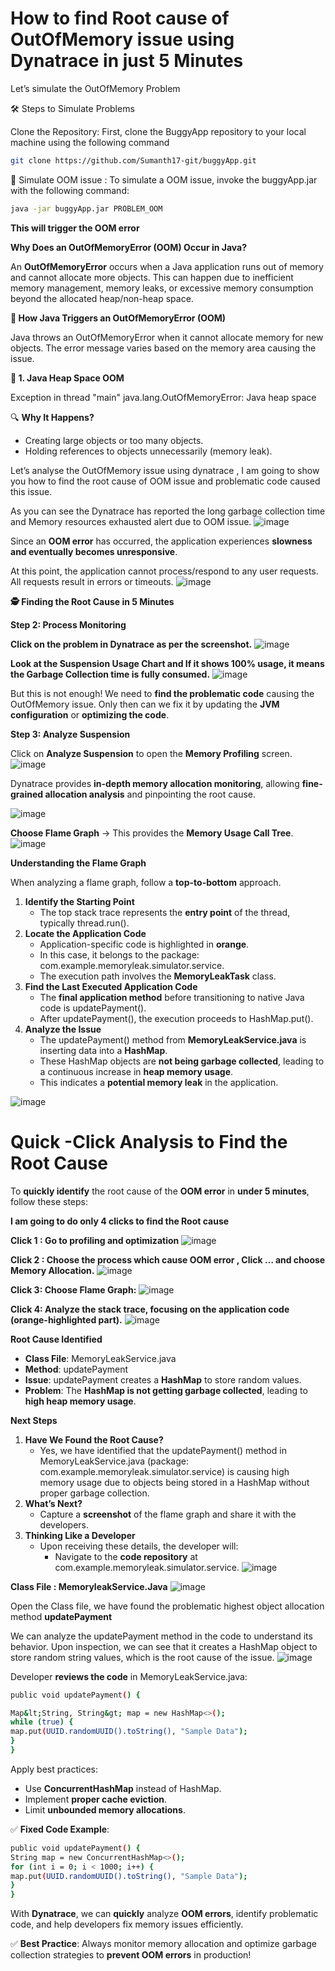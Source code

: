 # How to find Root cause of  OutOfMemory issue using Dynatrace in just 5 Minutes

Let’s simulate the OutOfMemory Problem

🛠️ Steps to Simulate Problems

Clone the Repository:
First, clone the BuggyApp repository to your local machine using the following command
```bash
git clone https://github.com/Sumanth17-git/buggyApp.git
```
🔧 Simulate OOM issue :
To simulate a OOM issue, invoke the buggyApp.jar with the following command:
```bash
java -jar buggyApp.jar PROBLEM_OOM
```
**This will trigger the OOM error**

**Why Does an OutOfMemoryError (OOM) Occur in Java?**

An **OutOfMemoryError** occurs when a Java application runs out of memory and cannot allocate more objects. This can happen due to inefficient memory management, memory leaks, or excessive memory consumption beyond the allocated heap/non-heap space.

**🚀 How Java Triggers an OutOfMemoryError (OOM)**

Java throws an OutOfMemoryError when it cannot allocate memory for new objects. The error message varies based on the memory area causing the issue.

**🔹 1. Java Heap Space OOM**

Exception in thread "main" java.lang.OutOfMemoryError: Java heap space

🔍 **Why It Happens?**

- Creating large objects or too many objects.
- Holding references to objects unnecessarily (memory leak).

Let’s analyse the OutOfMemory issue using dynatrace , I am going to show you how to find the root cause of OOM issue and problematic code caused this issue.

As you can see the Dynatrace has reported the long garbage collection time and Memory resources exhausted alert due to OOM issue.
![image](https://github.com/user-attachments/assets/d408b5ab-7d02-4c02-baf7-f4cd295580ce)

Since an **OOM error** has occurred, the application experiences **slowness and eventually becomes unresponsive**.

At this point, the application cannot process/respond to any user requests. All requests result in errors or timeouts.
![image](https://github.com/user-attachments/assets/cc309a68-d0f4-452f-af9c-26b18873ecef)

**🕵️ Finding the Root Cause in 5 Minutes**

**Step 2: Process Monitoring**

**Click on the problem in Dynatrace as per the screenshot.**
![image](https://github.com/user-attachments/assets/0e41e2cb-6bc3-4ec9-8787-394ad9dc58c7)

**Look at the Suspension Usage Chart and If it shows 100% usage, it means the Garbage Collection time is fully consumed.**
![image](https://github.com/user-attachments/assets/4ae68515-a5bd-46da-a61e-d6ae99f48b22)

But this is not enough! We need to **find the problematic code** causing the OutOfMemory issue. Only then can we fix it by updating the **JVM configuration** or **optimizing the code**.

**Step 3: Analyze Suspension**

Click on **Analyze Suspension** to open the **Memory Profiling** screen.
![image](https://github.com/user-attachments/assets/fd509892-599e-4cfb-b8c8-6de9ca4332ac)

Dynatrace provides **in-depth memory allocation monitoring**, allowing **fine-grained allocation analysis** and pinpointing the root cause.

![image](https://github.com/user-attachments/assets/617c0090-d44a-47e6-aa24-be5116ac2192)

**Choose Flame Graph** → This provides the **Memory Usage Call Tree**.
![image](https://github.com/user-attachments/assets/c6c2d1bc-94df-4beb-8a27-f85cf6c614a4)


**Understanding the Flame Graph**

When analyzing a flame graph, follow a **top-to-bottom** approach.

1. **Identify the Starting Point**
    - The top stack trace represents the **entry point** of the thread, typically thread.run().
2. **Locate the Application Code**
    - Application-specific code is highlighted in **orange**.
    - In this case, it belongs to the package:  
        com.example.memoryleak.simulator.service.
    - The execution path involves the **MemoryLeakTask** class.
3. **Find the Last Executed Application Code**
    - The **final application method** before transitioning to native Java code is updatePayment().
    - After updatePayment(), the execution proceeds to HashMap.put().
4. **Analyze the Issue**
    - The updatePayment() method from **MemoryLeakService.java** is inserting data into a **HashMap**.
    - These HashMap objects are **not being garbage collected**, leading to a continuous increase in **heap memory usage**.
    - This indicates a **potential memory leak** in the application.

![image](https://github.com/user-attachments/assets/f19fd6e0-613b-4db7-b5e0-d65e9c9fedce)

# Quick -Click Analysis to Find the Root Cause

To **quickly identify** the root cause of the **OOM error** in **under 5 minutes**, follow these steps:

**I am going to do only 4 clicks to find the Root cause**

**Click 1 : Go to profiling and optimization**
![image](https://github.com/user-attachments/assets/8931c918-0f65-4fb4-8c6b-2993b30c55fe)

**Click 2 : Choose the process which cause OOM error , Click … and choose Memory Allocation.**
![image](https://github.com/user-attachments/assets/d8c09edf-6b7b-4a78-9c3b-e6fa5b8826c6)

**Click 3: Choose Flame Graph:**
![image](https://github.com/user-attachments/assets/e83ef3f6-304f-46b9-b34b-84c045af3ebd)

**Click **4**: Analyze the stack trace, focusing on the **application code** (orange-highlighted part).**
![image](https://github.com/user-attachments/assets/b663048a-8c0d-4a86-b8c6-7359a8312fa2)


**Root Cause Identified**

- **Class File**: MemoryLeakService.java
- **Method**: updatePayment
- **Issue**: updatePayment creates a **HashMap** to store random values.
- **Problem**: The **HashMap is not getting garbage collected**, leading to **high heap memory usage**.

**Next Steps**

1. **Have We Found the Root Cause?**
    - Yes, we have identified that the updatePayment() method in MemoryLeakService.java (package: com.example.memoryleak.simulator.service) is causing high memory usage due to objects being stored in a HashMap without proper garbage collection.
2. **What’s Next?**
    - Capture a **screenshot** of the flame graph and share it with the developers.
3. **Thinking Like a Developer**
    - Upon receiving these details, the developer will:
        - Navigate to the **code repository** at com.example.memoryleak.simulator.service.
![image](https://github.com/user-attachments/assets/032d5593-bff8-4e59-a482-fae32d2f7343)


**Class File : MemoryleakService.Java**
![image](https://github.com/user-attachments/assets/dfffffc7-ef8f-4dbf-9c14-0859a786774f)

Open the Class file, we have found the problematic highest object allocation method **updatePayment**

We can analyze the updatePayment method in the code to understand its behavior. Upon inspection, we can see that it creates a HashMap object to store random string values, which is the root cause of the issue.
![image](https://github.com/user-attachments/assets/a1fd55d7-e3d8-45bb-9c40-9451f70d99d7)

Developer **reviews the code** in MemoryLeakService.java:
```bash
public void updatePayment() {

Map&lt;String, String&gt; map = new HashMap<>();
while (true) {
map.put(UUID.randomUUID().toString(), "Sample Data");
}
}
```
Apply best practices:

- Use **ConcurrentHashMap** instead of HashMap.
- Implement **proper cache eviction**.
- Limit **unbounded memory allocations**.

✅ **Fixed Code Example**:
```bash
public void updatePayment() {
String map = new ConcurrentHashMap<>();
for (int i = 0; i < 1000; i++) {
map.put(UUID.randomUUID().toString(), "Sample Data");
}
}
```
With **Dynatrace**, we can **quickly** analyze **OOM errors**, identify problematic code, and help developers fix memory issues efficiently.

✅ **Best Practice**: Always monitor memory allocation and optimize garbage collection strategies to **prevent OOM errors** in production!



